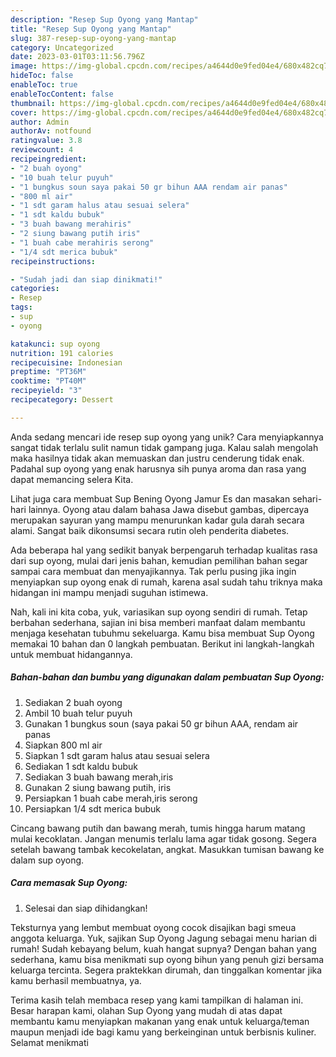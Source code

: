 ```yaml
---
description: "Resep Sup Oyong yang Mantap"
title: "Resep Sup Oyong yang Mantap"
slug: 387-resep-sup-oyong-yang-mantap
category: Uncategorized
date: 2023-03-01T03:11:56.796Z
image: https://img-global.cpcdn.com/recipes/a4644d0e9fed04e4/680x482cq70/sup-oyong-foto-resep-utama.jpg
hideToc: false
enableToc: true
enableTocContent: false
thumbnail: https://img-global.cpcdn.com/recipes/a4644d0e9fed04e4/680x482cq70/sup-oyong-foto-resep-utama.jpg
cover: https://img-global.cpcdn.com/recipes/a4644d0e9fed04e4/680x482cq70/sup-oyong-foto-resep-utama.jpg
author: Admin
authorAv: notfound
ratingvalue: 3.8
reviewcount: 4
recipeingredient:
- "2 buah oyong"
- "10 buah telur puyuh"
- "1 bungkus soun saya pakai 50 gr bihun AAA rendam air panas"
- "800 ml air"
- "1 sdt garam halus atau sesuai selera"
- "1 sdt kaldu bubuk"
- "3 buah bawang merahiris"
- "2 siung bawang putih iris"
- "1 buah cabe merahiris serong"
- "1/4 sdt merica bubuk"
recipeinstructions:

- "Sudah jadi dan siap dinikmati!"
categories:
- Resep
tags:
- sup
- oyong

katakunci: sup oyong 
nutrition: 191 calories
recipecuisine: Indonesian
preptime: "PT36M"
cooktime: "PT40M"
recipeyield: "3"
recipecategory: Dessert

---
```





Anda sedang mencari ide resep sup oyong yang unik? Cara menyiapkannya sangat tidak terlalu sulit namun tidak gampang juga. Kalau salah mengolah maka hasilnya tidak akan memuaskan dan justru cenderung tidak enak. Padahal sup oyong yang enak harusnya sih punya aroma dan rasa yang dapat memancing selera Kita.





Lihat juga cara membuat Sup Bening Oyong Jamur Es dan masakan sehari-hari lainnya. Oyong atau dalam bahasa Jawa disebut gambas, dipercaya merupakan sayuran yang mampu menurunkan kadar gula darah secara alami. Sangat baik dikonsumsi secara rutin oleh penderita diabetes.

Ada beberapa hal yang sedikit banyak berpengaruh terhadap kualitas rasa dari sup oyong, mulai dari jenis bahan, kemudian pemilihan bahan segar sampai cara membuat dan menyajikannya. Tak perlu pusing jika ingin menyiapkan sup oyong enak di rumah, karena asal sudah tahu triknya maka hidangan ini mampu menjadi suguhan istimewa.






Nah, kali ini kita coba, yuk, variasikan sup oyong sendiri di rumah. Tetap berbahan sederhana, sajian ini bisa memberi manfaat dalam membantu menjaga kesehatan tubuhmu sekeluarga. Kamu bisa membuat Sup Oyong memakai 10 bahan dan 0 langkah pembuatan. Berikut ini langkah-langkah untuk membuat hidangannya.

<!--inarticleads1-->

##### Bahan-bahan dan bumbu yang digunakan dalam pembuatan Sup Oyong:

1. Sediakan 2 buah oyong
1. Ambil 10 buah telur puyuh
1. Gunakan 1 bungkus soun (saya pakai 50 gr bihun AAA, rendam air panas
1. Siapkan 800 ml air
1. Siapkan 1 sdt garam halus atau sesuai selera
1. Sediakan 1 sdt kaldu bubuk
1. Sediakan 3 buah bawang merah,iris
1. Gunakan 2 siung bawang putih, iris
1. Persiapkan 1 buah cabe merah,iris serong
1. Persiapkan 1/4 sdt merica bubuk


Cincang bawang putih dan bawang merah, tumis hingga harum matang mulai kecoklatan. Jangan menumis terlalu lama agar tidak gosong. Segera setelah bawang tambak kecokelatan, angkat. Masukkan tumisan bawang ke dalam sup oyong. 

<!--inarticleads2-->

##### Cara memasak Sup Oyong:


1. Selesai dan siap dihidangkan!

Teksturnya yang lembut membuat oyong cocok disajikan bagi smeua anggota keluarga. Yuk, sajikan Sup Oyong Jagung sebagai menu harian di rumah! Sudah kebayang belum, kuah hangat supnya? Dengan bahan yang sederhana, kamu bisa menikmati sup oyong bihun yang penuh gizi bersama keluarga tercinta. Segera praktekkan dirumah, dan tinggalkan komentar jika kamu berhasil membuatnya, ya. 

Terima kasih telah membaca resep yang kami tampilkan di halaman ini. Besar harapan kami, olahan Sup Oyong yang mudah di atas dapat membantu kamu menyiapkan makanan yang enak untuk keluarga/teman maupun menjadi ide bagi kamu yang berkeinginan untuk berbisnis kuliner. Selamat menikmati
